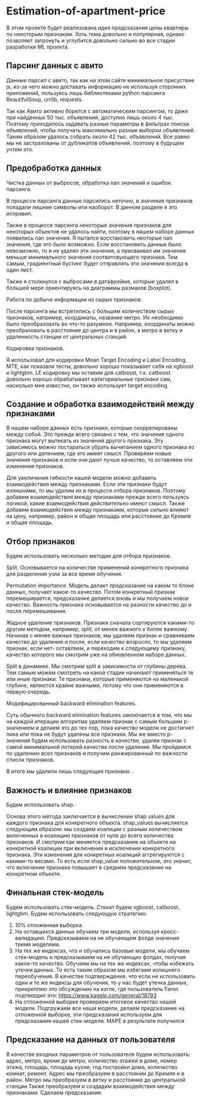 # Estimation-of-apartment-price

В этом проекте будет реализована идея предсказания цены квартиры по некоторым признакам. Хоть тема довольно и популярная, однако позволяет затронуть и углубится довольно сильно во все стадии разработки ML проекта.

## Парсинг данных с авито 

Данные парсил с авито, так как на этом сайте минимальное присуствие js, из-за чего можно доставать информацию не используя сторонних приложений, пользуясь лишь библиотеками python парсинга BeautifulSoup, urrlib, requests.

Так как Авито активно борется с автоматическим парсингом, то даже при найденных 50 тыс. объявлений, доступно лишь около 4 тыс. Поэтому приходилось задавать разные параметры в фильтрах поиска объявлений, чтобы получать максимально разные выборки объявлений. Таким образом удалось собрать около 42 тыс. объявлений. Все равно мы не застрахованы от дубликатов объявлений, поэтому в будущем учтем это.

## Предобработка данных 

Чистка данных от выбросов, обработка nan значений и ошибок парсинга.

В процессе парсинга данные парсились неточно, в значения признаков попадали лишние символы или наоборот. В данном разделе я это исправил.

Также в процессе парсинга некоторые значения признаков для некоторых объектов не удалось найти, поэтому в нашем наборе данных появились nan значения. Я пытался восстановить неоторые nan значения, где это было возможно. Если восстановить данные было невозможно, то я не удалял эти значения, а присваивал им значения меньше минимального значения соответсвующего признака. Тем самым, градиентный бустинг будет отправлять эти значения всегда в один лист.

Также я столкнулся с выбросами в датафрейме, которые удалял в большей мере ориентируясь на диаграммы размахов (boxplot).

Работа по добыче информации из сырых признаков.

После парсинга мы встретились с большим количеством сырых признаков, например, координаты, название метро. Их необходимо было преобразовать во что-то разумное. Например, координаты можно преобразовать в расстояние до центра и в район, а метро в ветку и удаленность станции от центральных станций.

Кодировка признаков.

Я использовал для кодировки Mean Target Encoding и Label Encoding. MTE, как показали тесты, довольно хорошо показывает себя на xgboost и lightgbm. LE кодировку мы оставим для catbosst, т.к. catboost довольно хорошо обрабатывает категориальные признаки сам, насколько мне известно, он также использует target encoding.

## Создание и обработка взаимодействий между признаками

В нашем наборе данных есть признаки, которые скоррелированы между собой. Это прежде всего связано с тем, что значения одного признака могут вытекать из значений другого признака. Эту зависимось можно постараться убрать вычитанием одного признака из другого или делением, где это имеет смысл. Проверяем новые значения признаков и если они дают лучше качество, то оставляем эти изменения признаков.

Для увеличения гибкости нашей модели можно добавить взаимодействия между признаками. Если эти признаки будут излишними, то мы удалим их в процессе отбора признаков. Поэтому добавим взаимодействия между признаками прежде всего пользуясь логикой, какие взаимодействия действительно имеют смысл. Также добавим взаимодействия между признаками, которые сильно влияют на цену, например, район и общая площадь или расстояние до Кремля и общая площадь.

## Отбор признаков

Будем использовать несколько методик для отбора признаков. 

Split. Основывается на количестве применений конкретного признака для разделения узла за все время обучения.

Permutation importance. Модель делает предсказание на каком то блоке данных, получает какое-то качество. Потом конкретный признак перемешивается, предсказание делается вновь и мы получаем новое качество. Важность признака основывается на разности качество до и после перемешивания.

Жадное удаление признаков. Признаки сначала сортируются какими-то другим методом, например, split, от менее важного к более важному. Начиная с менее важных признаков, мы удаляем признак и сравниваем качество до удаления и после, если качество возросло, то мы удаляем признак, если нет- оставляем, и переходим к следующему признаку, качество которого мы смотрим уже на обновленном наборе данных.

Split в динамике. Мы смотрим split в зависимости от глубины дерева. Тем самым можем смотреть на какой стадии начинают применяться те или иные признаки. Те признаки, которые применяются на маленькой глубине, являются крайне важными, потому что они применяются в первую очередь.

Модифицированный backward elimination features.

Суть обычного backward elimination features заключается в том, что мы на каждой итерации алгоритма удаляем признак с самым большим p-значением и делаем это до тех пор, пока качество модели не достигнет пика или пока не будут удалены все признаки. Мы же вместо p-значения будем использовать разность в качестве, удаляя признак с самой минимальной потерей качества после удаления. Мы пройдемся по удалению всех признаков и получим ранжированный по важности список признаков.

В итоге мы удалили лишь следующие признаки: .

## Важность и влияние признаков

Будем использовать shap.

Основа этого метода заключается в вычислении shap values для каждого признака для конкретного объекта. shap_values вычисляется следующим образом: мы создаем коалиции с разным количеством включенных в коалицию признаков от нуля до всего количества признаков. И смотрим как меняется предсказание на объекте на конкретной коалиции при включении и исключении конкретного признака. Эти изменения для конкретных коалиций аггрегируются с какими-то весами. То есть если shap_value положительное, это значит, что включение признака повышает в среднем предсказание на конкретном объекте.

## Финальная стек-модель

Будем использовать стек-модель. Стекат будем xgboost, catboost, lightgbm. 
Будем использовать следующую стратегию:

1. 10% отложенная выборка.
2. На оставшихся данных обучаем три модели, используя кросс-валидацию. Предсказываем на не обучающем фолде значения тремя моделями.
3. На тех же индексах, что и обучались базовые модели, мы обучаем стек-модель и предсказываем на не обучающих фолдах, получая какое-то качество. Обучаем мы на тех же индексах, чтобы избежать утечки данных. То есть таким образом мы избегаем излишнего переобучения. В качестве подтверждения, что если не использовать одни и те же индексы для обучения, то у нас будет утечка данных, прикрепляю это обсуждению на кэгле, где пользователь Faron подтвердил это: https://www.kaggle.com/general/18793
4. На отложенной выборке проверяем итоговое качество нашей модели. Подгружаем все наши модели, делаем предсказание на отложенной выборке, эти предсказания используем для предсказания нашей стек-модели. MAPE в результате получился 

## Предсказание на данных от пользователя

В качестве входных параметров от пользователя будем использовать: адрес, метро, время до метро, количество этажей в доме, номер этажа, площадь, площадь кухни, год постройки дома, количество комнат, ремонт.
Адрес мы преобразуем в расстоянии до Кремля и в район. Метро мы преобразуем в ветку и расстояние до центральной станции.Также преобразуем и создадим взаимодействия между признаками. Сделаем предсказание.
